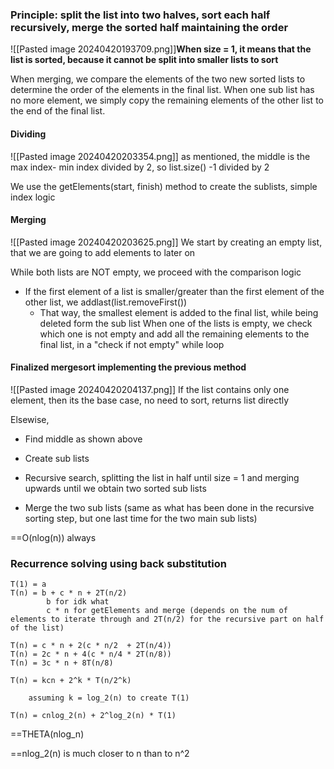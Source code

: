 ### Principle: split the list into two halves, sort each half recursively, merge the sorted half maintaining the order

![[Pasted image 20240420193709.png]]**When size = 1, it means that the list is sorted, because it cannot be split into smaller lists to sort**

When merging, we compare the elements of the two new sorted lists to determine the order of the elements in the final list. When one sub list has no more element, we simply copy the remaining elements of the other list to the end of the final list. 

#### Dividing
![[Pasted image 20240420203354.png]]
as mentioned, the middle is the max index- min index divided by 2, so list.size() -1 divided by 2

We use the getElements(start, finish) method to create the sublists, simple index logic


#### Merging
![[Pasted image 20240420203625.png]]
We start by creating an empty list, that we are going to add elements to later on

While both lists are NOT empty, we proceed with the comparison logic
- If the first element of a list is smaller/greater than the first element of the other list, we addlast(list.removeFirst())
	- That way, the smallest element is added to the final list, while being deleted form the sub list
When one of the lists is empty, we check which one is not empty and add all the remaining elements to the final list, in a "check if not empty" while loop

#### Finalized mergesort implementing the previous method
![[Pasted image 20240420204137.png]]
If the list contains only one element, then its the base case, no need to sort, returns list directly

Elsewise, 
- Find middle as shown above
- Create sub lists

- Recursive search, splitting the list in half until size = 1 and merging upwards  until we obtain two sorted sub lists

- Merge the two sub lists (same as what has been done in the recursive sorting step, but one last time for the two main sub lists)

==O(nlog(n)) always

### Recurrence solving using back substitution

	T(1) = a
	T(n) = b + c * n + 2T(n/2)
			b for idk what
			c * n for getElements and merge (depends on the num of elements to iterate through and 2T(n/2) for the recursive part on half of the list)

	T(n) = c * n + 2(c * n/2  + 2T(n/4))
	T(n) = 2c * n + 4(c * n/4 * 2T(n/8))
	T(n) = 3c * n + 8T(n/8)

	T(n) = kcn + 2^k * T(n/2^k)

		assuming k = log_2(n) to create T(1)
		
	T(n) = cnlog_2(n) + 2^log_2(n) * T(1)

==THETA(nlog_n)

==nlog_2(n) is much closer to n than to n^2
